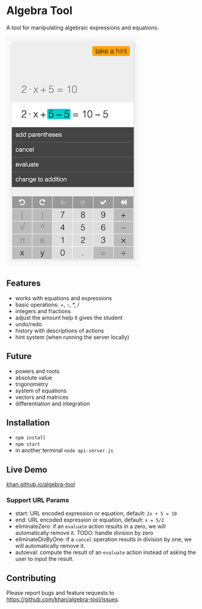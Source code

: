 # Algebra Tool

A tool for manipulating algebraic expressions and equations.

![screenshot.png](screenshot.png)

## Features

- works with equations and expressions
- basic operations: +, -, *, /
- integers and fractions
- adjust the amount help it gives the student
- undo/redo
- history with descriptions of actions
- hint system (when running the server locally)

## Future

- powers and roots
- absolute value
- trigonometry
- system of equations
- vectors and matrices
- differentiation and integration

## Installation

- `npm install`
- `npm start`
- in another terminal `node api-server.js`

## Live Demo

[khan.github.io/algebra-tool](khan.github.io/algebra-tool)

### Support URL Params

- start: URL encoded expression or equation, default: `2x + 5 = 10`
- end: URL encoded expression or equation, default: `x = 5/2`
- eliminateZero: if an `evaluate` action results in a zero, we will automatically remove it.  TODO: handle division by zero
- eliminateDivByOne: if a `cancel` operation results in division by one, we will automatically remove it.
- autoeval: compute the result of an `evaluate` action instead of asking the user to input the result.

## Contributing

Please report bugs and feature requests to https://github.com/khan/algebra-tool/issues.
